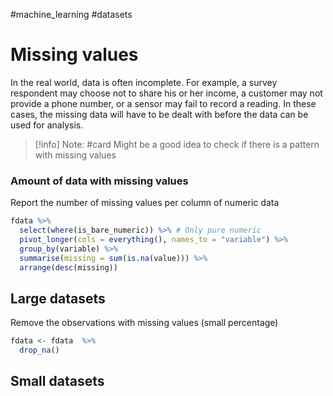 #machine_learning #datasets 

# Missing values

In the real world, data is often incomplete. For example, a survey respondent may choose not to share his or her income, a customer may not provide a phone number, or a sensor may fail to record a reading. In these cases, the missing data will have to be dealt with before the data can be used for analysis.
> [!info] Note: #card
> Might be a good idea to check if there is a pattern with missing values
### Amount  of data with missing values
Report the number of missing values per column of numeric data
```r
fdata %>%
  select(where(is_bare_numeric)) %>% # Only pure numeric
  pivot_longer(cols = everything(), names_to = "variable") %>%
  group_by(variable) %>%
  summarise(missing = sum(is.na(value))) %>%
  arrange(desc(missing))
```
## Large datasets
Remove the observations with missing values (small percentage)
```r
fdata <- fdata  %>% 
  drop_na()
```

## Small datasets